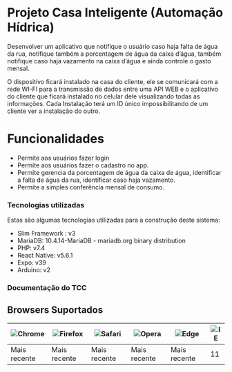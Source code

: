 

# Projeto Casa Inteligente (Automação Hídrica) 
Desenvolver um aplicativo que notifique o usuário caso haja falta de água da rua, notifique também a porcentagem de água da caixa d’água, também notifique caso haja vazamento na caixa d’água e ainda controle o gasto mensal.

O dispositivo ficará instalado na casa do cliente, ele se comunicará com a rede WI-FI para a transmissão de dados entre uma API WEB e o aplicativo do cliente que ficará instalado no celular dele visualizando todas as informações. Cada Instalação terá um ID único impossibilitando de um cliente ver a instalação do outro. 

# Funcionalidades

  - Permite aos usuários fazer login
  - Permite aos usuários fazer o cadastro no app.
  - Permite gerencia da porcentagem de água da caixa de água, identificar a falta de água da rua, identificar caso haja vazamento.
  - Permite a simples conferência mensal de consumo.
 

### Tecnologias utilizadas

Estas são algumas tecnologias utilizadas para a construção deste sistema:

* Slim Framework : v3
* MariaDB: 10.4.14-MariaDB - mariadb.org binary distribution
* PHP: v7.4
* React Native: v5.6.1
* Expo: v39
* Arduino: v2

### Documentação do TCC

   

## Browsers Suportados

![Chrome](https://raw.github.com/alrra/browser-logos/master/src/chrome/chrome_48x48.png) | ![Firefox](https://raw.github.com/alrra/browser-logos/master/src/firefox/firefox_48x48.png) | ![Safari](https://raw.github.com/alrra/browser-logos/master/src/safari/safari_48x48.png) | ![Opera](https://raw.github.com/alrra/browser-logos/master/src/opera/opera_48x48.png) | ![Edge](https://raw.github.com/alrra/browser-logos/master/src/edge/edge_48x48.png) | ![IE](https://raw.github.com/alrra/browser-logos/master/src/archive/internet-explorer_9-11/internet-explorer_9-11_48x48.png) |
--- | --- | --- | --- | --- | --- |
Mais recente | Mais recente | Mais recente  | Mais recente  | Mais recente  | 11  |
